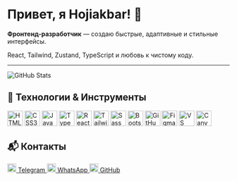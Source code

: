 <h1>Привет, я Hojiakbar! 👋</h1>

<p><b>Фронтенд-разработчик</b> — создаю быстрые, адаптивные и стильные интерфейсы.</p>
<p>React, Tailwind, Zustand, TypeScript и любовь к чистому коду.</p>

---

<p>
  <img src="https://github-readme-stats.vercel.app/api?username=HojiakbarMirzakarimov&show_icons=true&theme=radical" alt="GitHub Stats" />
</p>

## 🚀 Технологии & Инструменты

<p align="left">
  <img src="https://cdn.jsdelivr.net/gh/devicons/devicon/icons/html5/html5-original.svg" width="35" title="HTML5" />
  <img src="https://cdn.jsdelivr.net/gh/devicons/devicon/icons/css3/css3-original.svg" width="35" title="CSS3" />
  <img src="https://cdn.jsdelivr.net/gh/devicons/devicon/icons/javascript/javascript-original.svg" width="35" title="JavaScript" />
  <img src="https://cdn.jsdelivr.net/gh/devicons/devicon/icons/typescript/typescript-original.svg" width="35" title="TypeScript" />
  <img src="https://cdn.jsdelivr.net/gh/devicons/devicon/icons/react/react-original.svg" width="35" title="React" />
  <img src="https://cdn.simpleicons.org/tailwindcss/06B6D4" width="35" title="Tailwind CSS" />
  <img src="https://cdn.jsdelivr.net/gh/devicons/devicon/icons/sass/sass-original.svg" width="35" title="Sass" />
  <img src="https://cdn.jsdelivr.net/gh/devicons/devicon/icons/bootstrap/bootstrap-plain.svg" width="35" title="Bootstrap" />
  <img src="https://cdn.jsdelivr.net/gh/devicons/devicon/icons/github/github-original.svg" width="35" title="GitHub" />
  <img src="https://cdn.jsdelivr.net/gh/devicons/devicon/icons/figma/figma-original.svg" width="35" title="Figma" />
  <img src="https://cdn.jsdelivr.net/gh/devicons/devicon/icons/vscode/vscode-original.svg" width="35" title="VS Code" />
  <img src="https://img.icons8.com/color/48/000000/canva.png" width="35" title="Canva" />
</p>

## 📬 Контакты

<p class="flex justify-center items-center gap-4">
  <a href="https://t.me/08hoji00" class="inline-block text-white bg-[#0088cc] px-5 py-3 rounded-lg font-bold text-lg">
    <img src="https://img.icons8.com/ios-filled/50/ffffff/telegram-app.png" width="20" class="inline-block mr-2" />
    Telegram
  </a> 
  <a href="https://wa.me/996555251506" class="inline-block text-white bg-[#25d366] px-5 py-3 rounded-lg font-bold text-lg">
    <img src="https://img.icons8.com/ios-filled/50/ffffff/whatsapp.png" width="20" class="inline-block mr-2" />
    WhatsApp
  </a> 
  <a href="https://github.com/HojiakbarMirzakarimov" class="inline-block text-white bg-[#333] px-5 py-3 rounded-lg font-bold text-lg">
    <img src="https://img.icons8.com/ios-filled/50/ffffff/github.png" width="20" class="inline-block mr-2" />
    GitHub
  </a>
</p>
